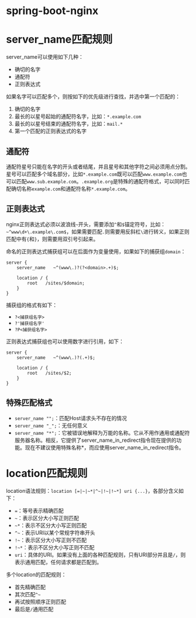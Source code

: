 # spring-boot-nginx

# server_name匹配规则

server_name可以使用如下几种：

- 确切的名字
- 通配符
- 正则表达式

如果名字可以匹配多个，则按如下的优先级进行查找，并选中第一个匹配的：

1. 确切的名字
2. 最长的以星号起始的通配符名字，比如：`*.example.com`
3. 最长的以星号结束的通配符名字，比如：`mail.*`
4. 第一个匹配的正则表达式的名字

## 通配符

通配符星号只能在名字的开头或者结尾，并且星号和其他字符之间必须用点分割。星号可以匹配多个域名部分，比如`*.example.com`既可以匹配`www.example.com`也可以匹配`www.sub.example.com`。`.example.org`是特殊的通配符格式，可以同时匹配确切名称`example.com`和通配符名称`*.example.com`。

## 正则表达式

nginx正则表达式必须以波浪线`~`开头，需要添加`^`和`$`锚定符号，比如：`~^www\d+\.example\.com$`，如果需要匹配`.`则需要用反斜杠`\`进行转义，如果正则匹配中有`{`和`}`，则需要用双引号引起来。

命名的正则表达式捕获组可以在后面作为变量使用，如果如下的捕获组`domain`：

```
server {
    server_name   ~^(www\.)?(?<domain>.+)$;

    location / {
        root   /sites/$domain;
    }
}
```

捕获组的格式有如下：

- `?<捕获组名字>`
- `?'捕获组名字'`
- `?P<捕获组名字>`

正则表达式捕获组也可以使用数字进行引用，如下：

```
server {
    server_name   ~^(www\.)?(.+)$;

    location / {
        root   /sites/$2;
    }
}
```

## 特殊匹配格式

- `server_name "";`：匹配Host请求头不存在的情况
- `server_name "_";`：无任何意义
- `server_name "*";`：它被错误地解释为万能的名称。它从不用作通用或通配符服务器名称。相反，它提供了server_name_in_redirect指令现在提供的功能。现在不建议使用特殊名称*，而应使用server_name_in_redirect指令。 

# location匹配规则

location语法规则：`location [=|~|~*|^~|!~|!~*] uri {...}`，各部分含义如下：

- `=`：等号表示精确匹配
- `~`：表示区分大小写正则匹配
- `~*`：表示不区分大小写正则匹配
- `^~`：表示URI以某个常规字符串开头
- `!~`：表示区分大小写正则不匹配
- `!~*`：表示不区分大小写正则不匹配
- `uri`：具体的URI。如果没有上面的各种匹配规则，只有URI部分并且是`/`，则表示通用匹配，任何请求都是匹配到。

多个location的匹配规则：

- 首先精确匹配
- 其次匹配`^~`
- 再试按照顺序正则匹配
- 最后是`/`通用匹配